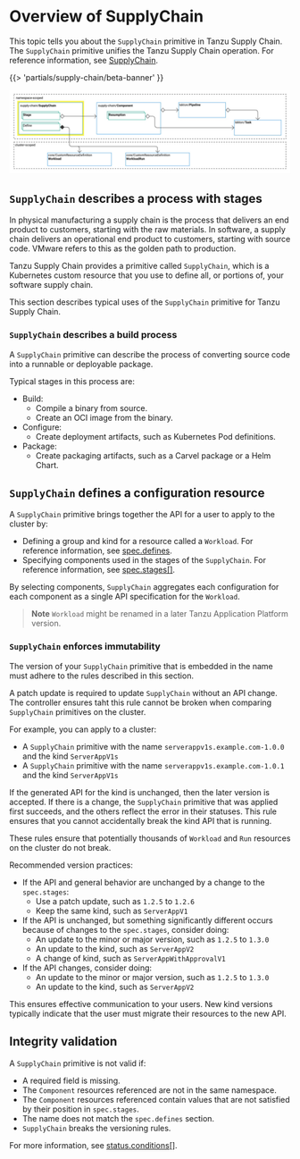 # Overview of SupplyChain

This topic tells you about the `SupplyChain` primitive in Tanzu Supply Chain. The `SupplyChain`
primitive unifies the Tanzu Supply Chain operation. For reference information, see
[SupplyChain](../../reference/api/supplychain.hbs.md).

{{> 'partials/supply-chain/beta-banner' }}


![Diagram of the relationships between key Tanzu Supply Chain resources. Some resources are grouped together as namespace-scoped. Other resources are grouped together as cluster-scoped.](./images/core-concepts-supplychains.png)

## <a id="stages"></a> `SupplyChain` describes a process with stages

In physical manufacturing a supply chain is the process that delivers an end product to customers,
starting with the raw materials. In software, a supply chain delivers an operational end product to
customers, starting with source code. VMware refers to this as the golden path to production.

Tanzu Supply Chain provides a primitive called `SupplyChain`, which is a Kubernetes custom resource
that you use to define all, or portions of, your software supply chain.

This section describes typical uses of the `SupplyChain` primitive for Tanzu Supply Chain.

### <a id="build-process"></a> `SupplyChain` describes a build process

A `SupplyChain` primitive can describe the process of converting source code into a runnable or
deployable package.

Typical stages in this process are:

- Build:
  - Compile a binary from source.
  - Create an OCI image from the binary.
- Configure:
  - Create deployment artifacts, such as Kubernetes Pod definitions.
- Package:
  - Create packaging artifacts, such as a Carvel package or a Helm Chart.

## <a id="definitions"></a> `SupplyChain` defines a configuration resource

A `SupplyChain` primitive brings together the API for a user to apply to the cluster by:

- Defining a group and kind for a resource called a `Workload`. For reference information, see
  [spec.defines](../../reference/api/supplychain.hbs.md#specdefines).
- Specifying components used in the stages of the `SupplyChain`. For reference information, see
  [spec.stages[]](../../reference/api/supplychain.hbs.md#specstages).

By selecting components, `SupplyChain` aggregates each configuration for each component as a single
API specification for the `Workload`.

> **Note** `Workload` might be renamed in a later Tanzu Application Platform version.

### <a id="immutability"></a> `SupplyChain` enforces immutability

The version of your `SupplyChain` primitive that is embedded in the name must adhere to the rules
described in this section.

A patch update is required to update `SupplyChain` without an API change. The controller ensures
taht this rule cannot be broken when comparing `SupplyChain` primitives on the cluster.

For example, you can apply to a cluster:

- A `SupplyChain` primitive with the name `serverappv1s.example.com-1.0.0` and the kind `ServerAppV1s`
- A `SupplyChain` primitive with the name `serverappv1s.example.com-1.0.1` and the kind `ServerAppV1s`

If the generated API for the kind is unchanged, then the later version is accepted. If there is a
change, the `SupplyChain` primitive that was applied first succeeds, and the others reflect the
error in their statuses. This rule ensures that you cannot accidentally break the kind API that is
running.

These rules ensure that potentially thousands of `Workload` and `Run` resources on the cluster do
not break.

Recommended version practices:

- If the API and general behavior are unchanged by a change to the `spec.stages`:
  - Use a patch update, such as `1.2.5` to `1.2.6`
  - Keep the same kind, such as `ServerAppV1`
- If the API is unchanged, but something significantly different occurs because of changes to the
  `spec.stages`, consider doing:
  - An update to the minor or major version, such as `1.2.5` to `1.3.0`
  - An update to the kind, such as `ServerAppV2`
  - A change of kind, such as `ServerAppWithApprovalV1`
- If the API changes, consider doing:
  - An update to the minor or major version, such as `1.2.5` to `1.3.0`
  - An update to the kind, such as `ServerAppV2`

This ensures effective communication to your users. New kind versions typically indicate that the user
must migrate their resources to the new API.

## <a id="validation"></a> Integrity validation

A `SupplyChain` primitive is not valid if:

- A required field is missing.
- The `Component` resources referenced are not in the same namespace.
- The `Component` resources referenced contain values that are not satisfied by their position in
  `spec.stages`.
- The name does not match the `spec.defines` section.
- `SupplyChain` breaks the versioning rules.

For more information, see [status.conditions[]](../../reference/api/supplychain.hbs.md#statusconditions).
